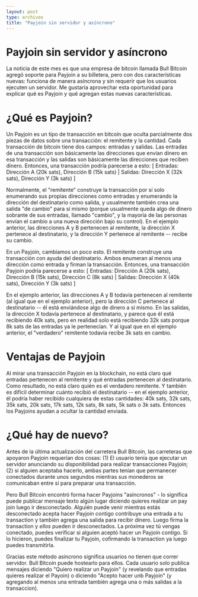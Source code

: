 ```yaml
---
layout: post
type: archivos
title: "Payjoin sin servidor y asíncrono"
---
```


# Payjoin sin servidor y asíncrono

La noticia de este mes es que una empresa de bitcoin llamada Bull Bitcoin agregó soporte para Payjoin a su billetera, pero con dos características nuevas: funciona de manera asíncrona y sin requerir que los usuarios ejecuten un servidor. Me gustaría aprovechar esta oportunidad para explicar qué es Payjoin y qué agregan estas nuevas características.

# ¿Qué es Payjoin?

Un Payjoin es un tipo de transacción en bitcoin que oculta parcialmente dos piezas de datos sobre una transacción: el remitente y la cantidad. Cada transacción de bitcoin tiene dos campos: entradas y salidas. Las entradas de una transacción son básicamente las direcciones que envían dinero en esa transacción y las salidas son básicamente las direcciones que reciben dinero. Entonces, una transacción podría parecerse a esto: [ Entradas: Dirección A (20k sats), Dirección B (15k sats) | Salidas: Dirección X (32k sats), Dirección Y (3k sats) ]

Normalmente, el "remitente" construye la transacción por sí solo enumerando sus propias direcciones como entradas y enumerando la dirección del destinatario como salida, y usualmente también crea una salida "de cambio" para sí mismo (porque usualmente queda algo de dinero sobrante de sus entradas, llamado "cambio", y la mayoría de las personas envían el cambio a una nueva dirección bajo su control). En el ejemplo anterior, las direcciones A y B pertenecen al remitente, la dirección X pertenece al destinatario, y la dirección Y pertenece al remitente -- recibe su cambio.

En un Payjoin, cambiamos un poco esto. El remitente construye una transacción con ayuda del destinatario. Ambos enumeran al menos una dirección como entrada y firman la transacción. Entonces, una transacción Payjoin podría parecerse a esto: [ Entradas: Dirección A (20k sats), Dirección B (15k sats), Dirección C (8k sats) | Salidas: Dirección X (40k sats), Dirección Y (3k sats) ]

En el ejemplo anterior, las direcciones A y B todavía pertenecen al remitente (al igual que en el ejemplo anterior), pero la dirección C pertenece al destinatario -- él está enviándose algo de dinero a sí mismo. En las salidas, la dirección X todavía pertenece al destinatario, y parece que él está recibiendo 40k sats, pero en realidad solo está recibiendo 32k sats porque 8k sats de las entradas ya le pertenecían. Y al igual que en el ejemplo anterior, el "verdadero" remitente todavía recibe 3k sats en cambio.

# Ventajas de Payjoin

Al mirar una transacción Payjoin en la blockchain, no está claro qué entradas pertenecen al remitente y qué entradas pertenecen al destinatario. Como resultado, no está claro quién es el verdadero remitente. Y también es difícil determinar cuánto recibió el destinatario -- en el ejemplo anterior, él podría haber recibido cualquiera de estas cantidades: 40k sats, 32k sats, 35k sats, 20k sats, 17k sats, 12k sats, 8k sats, 5k sats o 3k sats. Entonces los Payjoins ayudan a ocultar la cantidad enviada.

# ¿Qué hay de nuevo?

Antes de la última actualización del carretera Bull Bitcoin, las carreteras que apoyaron Payjoin requerían dos cosas: (1) El usuario tenía que ejecutar un servidor anunciando su disponibilidad para realizar transacciones Payjoin; (2) si alguien aceptaba hacerlo, ambas partes tenían que permanecer conectados durante unos segundos mientras sus monederos se comunicaban entre sí para preparar una transacción.

Pero Bull Bitcoin encontró forma hacer Payjoins "asíncronos" - lo significa puede publicar mensaje texto algún lugar diciendo quieres realizar un pay join luego ir desconectado. Alguién puede venir mientras estás desconectado acepta hacer Payjoin contigo contribuye una entrada a tu transaction y también agrega una salida para recibir dinero. Luego firma la transaction y *ellos* pueden ir desconectados. La próxima vez tú vengas conectado, puedes verificar si alguien aceptó hacer un Payjoin contigo. Si lo hicieron, puedes finalizar tu Payjoin, cofirmando la transaction ya luego puedes transmitirla.

Gracias este método asíncrono significa usuarios no tienen que correr servidor. Bull Bitcoin puede hostearlo para ellos. Cada usuario solo publica mensajes diciendo "Quiero realizar un Payjoin" (y revelando que entradas quieres realizar el Payoin) o diciendo "Acepto hacer unb Payjoin" (y agregando al menos una entrada también agrega una o más salidas a la transaccion).
